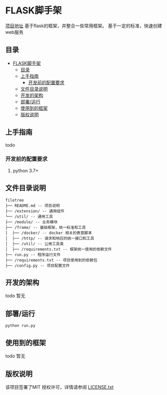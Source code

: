 

# FLASK脚手架
[项目地址](https://github.com/wuhanchu/flask_starter)
基于flask的框架，并整合一些常用框架。
基于一定的标准，快速创建web服务

 
## 目录

- [FLASK脚手架](#flask脚手架)
  - [目录](#目录)
  - [上手指南](#上手指南)
    - [开发前的配置要求](#开发前的配置要求)
  - [文件目录说明](#文件目录说明)
  - [开发的架构](#开发的架构)
  - [部署/运行](#部署运行)
  - [使用到的框架](#使用到的框架)
  - [版权说明](#版权说明)

## 上手指南

todo 

### 开发前的配置要求

1. python 3.7+

## 文件目录说明

```
filetree 
├── README.md -- 项目说明
├── /extension/ -- 通用组件
└── /util/ -- 通用工具
├── /module/ -- 业务模块
├── /frame/ -- 基础框架，统一标准和工具
│  ├── /docker/ -- docker 相关的表意脚本
│  ├── /http/ -- 请求和响应的统一接口和工具
│  ├── /util/ -- 公用工具类
│  ├── /requirements.txt -- 框架统一使用的依赖文件
├── run.py -- 程序运行文件
├── /requirements.txt -- 项目使用到的依赖包
├── /config.py -- 项目配置文件

```

## 开发的架构 

todo 暂无

## 部署/运行
```
python run.py
```

## 使用到的框架

todo 暂无

## 版权说明

该项目签署了MIT 授权许可，详情请参阅 [LICENSE.txt](https://github.com/shaojintian/Best_README_template/blob/master/LICENSE.txt)




